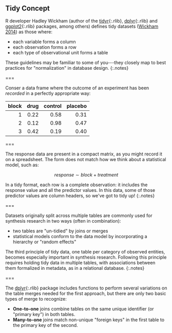 ---
---

## Tidy Concept

R developer Hadley Wickham (author of the [tidyr](){:.rlib}, [dplyr](){:.rlib}
and [ggplot2](){:.rlib} packages, among others) defines tidy datasets ([Wickham
2014](http://www.jstatsoft.org/v59/i10/paper)) as those where:

- each variable forms a column
- each observation forms a row
- each type of observational unit forms a table

These guidelines may be familiar to some of you---they closely map to best
practices for "normalization" in database design.
{:.notes}

===

Conser a data frame where the outcome of an experiment has been *recorded* in a perfectly appropriate way:



| block| drug| control| placebo|
|-----:|----:|-------:|-------:|
|     1| 0.22|    0.58|    0.31|
|     2| 0.12|    0.98|    0.47|
|     3| 0.42|    0.19|    0.40|



===

The response data are present in a compact matrix, as you might record it on a
spreadsheet. The form does not match how we think about a statistical model,
such as:

$$
response \sim block + treatment
$$

In a tidy format, each row is a complete observation: it includes the response
value and all the predictor values. In this data, some of those predictor values
are column headers, so we've got to tidy up!
{:.notes}

===

Datasets originally split across multiple tables are commonly used for synthesis
research in two ways (often in combination):

- two tables are "un-tidied" by joins or merges
- statistical models conform to the data model by incorporating a hierarchy or
"random effects"

The third principle of tidy data, one table per category of observed entities,
becomes especially important in synthesis research. Following this principle
requires holding tidy data in multiple tables, with associations between them
formalized in metadata, as in a relational database.
{:.notes}

===

The [dplyr](){:.rlib} package includes functions to perform several variations
on the table merges needed for the first approach, but there are only two basic
types of merge to recognize:

- **One-to-one** joins combine tables on the same unique identifier (or "primary
key") in both tables.
- **Many-to-one** joins match non-unique "foreign keys" in the first table to
the primary key of the second.
